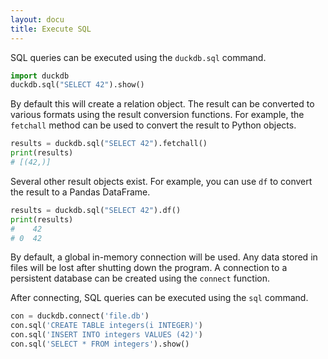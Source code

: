 ```yaml
---
layout: docu
title: Execute SQL
---
```


SQL queries can be executed using the `duckdb.sql` command.

```python
import duckdb
duckdb.sql("SELECT 42").show()
```

By default this will create a relation object. The result can be converted to various formats using the result conversion functions. For example, the `fetchall` method can be used to convert the result to Python objects.

```python
results = duckdb.sql("SELECT 42").fetchall()
print(results)
# [(42,)]
```

Several other result objects exist. For example, you can use `df` to convert the result to a Pandas DataFrame.

```python
results = duckdb.sql("SELECT 42").df()
print(results)
#    42
# 0  42
```

By default, a global in-memory connection will be used. Any data stored in files will be lost after shutting down the program. A connection to a persistent database can be created using the `connect` function.

After connecting, SQL queries can be executed using the `sql` command.

```python
con = duckdb.connect('file.db')
con.sql('CREATE TABLE integers(i INTEGER)')
con.sql('INSERT INTO integers VALUES (42)')
con.sql('SELECT * FROM integers').show()
```